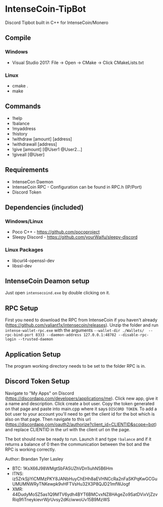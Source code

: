 # IntenseCoin-TipBot
Discord Tipbot built in C++ for IntenseCoin/Monero

## Compile

### Windows
* Visual Studio 2017: File -> Open -> CMake -> Click CMakeLists.txt

### Linux
* cmake .
* make 

## Commands
* !help
* !balance
* !myaddress
* !history
* !withdraw [amount] [address]
* !withdrawall [address]
* !give [amount] [@User1 @User2...]
* !giveall [@User]

## Requirements
* IntenseCon Daemon
* IntenseCoin RPC - Configuration can be found in RPC.h (IP/Port)
* Discord Token 

## Dependencies (included)

### Windows/Linux
* Poco C++ - https://github.com/pocoproject
* Sleepy Discord - https://github.com/yourWaifu/sleepy-discord

### Linux Packages
* libcurl4-openssl-dev
* libssl-dev

## IntenseCoin Deamon setup
Just open `intensecoind.exe` by double clicking on it.

## RPC Setup
First you need to download the RPC from IntenseCoin if you haven't already (https://github.com/valiant1x/intensecoin/releases). 
Unzip the folder and run 
`intense-wallet-rpc.exe` with the arguments `--wallet-dir ./Wallets/  --rpc-bind-port 8333 --daemon-address 127.0.0.1:48782 --disable-rpc-login --trusted-daemon`

## Application Setup
The program working directory needs to be set to the folder RPC is in.

## Discord Token Setup
Navigate to "My Apps" on Discord (https://discordapp.com/developers/applications/me). 
Click new app, give it a name and description. 
Click create a bot user.
Copy the token generated on that page and paste into main.cpp where it says `DISCORD TOKEN`.
To add a bot user to your account you'll need to get the client id for the bot which is also on that page. 
Then navigate to this url (https://discordapp.com/oauth2/authorize?client_id=CLIENTID&scope=bot) and replace CLIENTID in the url with the client url on the page.

The bot should now be ready to run. Launch it and type `!balance` and if it returns a balance of 0 then the communication between the bot and the RPC is working correctly. 

Author: Brandan Tyler Lasley
* BTC: 1KsX66J98WMgtSbFA5UZhVDn1iuhN5B6Hm
* ITNS: iz5ZrkSjiYiCMMzPKY8JANbHuyChEHh8aEVHNCcRa2nFaSKPqKwGCGuUMUMNWRyTNKewpk9vHFTVsHu32X3P8QJD21mfWJogf
* XMR: 44DudyMoSZ5as1Q9MTV6ydh4BYT6BMCvxNZ8HAgeZo9SatDVixVjZzvRiq9fiTneykievrWjrUvsy2dKciwwoUv15B9MzWS
